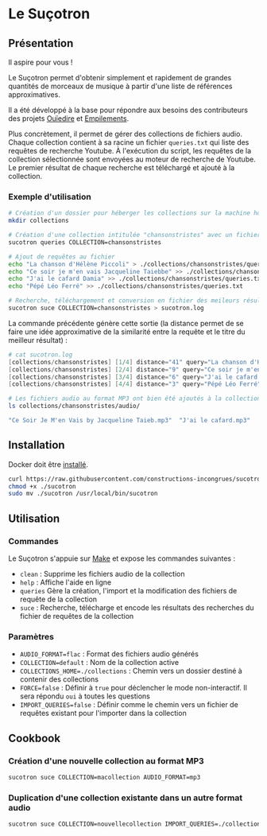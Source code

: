 # Le Suçotron

## Présentation

Il aspire pour vous !

Le Suçotron permet d'obtenir simplement et rapidement de grandes quantités de morceaux de musique à partir d'une liste de références approximatives. 

Il a été développé à la base pour répondre aux besoins des contributeurs des projets [Ouïedire](http://www.ouiedire.net) et [Empilements](http://empilements.incongru.org).

Plus concrètement, il permet de gérer des collections de fichiers audio. Chaque collection contient à sa racine un fichier `queries.txt` qui liste des requêtes de recherche Youtube. À l'exécution du script, les requêtes de la collection sélectionnée sont envoyées au moteur de recherche de Youtube. Le premier résultat de chaque recherche est téléchargé et ajouté à la collection.

### Exemple d'utilisation

```sh
# Création d'un dossier pour héberger les collections sur la machine hôte
mkdir collections

# Création d'une collection intitulée "chansonstristes" avec un fichier de requêtes vide
sucotron queries COLLECTION=chansonstristes

# Ajout de requêtes au fichier
echo "La chanson d'Hélène Piccoli" > ./collections/chansonstristes/queries.txt
echo "Ce soir je m'en vais Jacqueline Taiebbe" >> ./collections/chansonstristes/queries.txt
echo "J'ai le cafard Damia" >> ./collections/chansonstristes/queries.txt
echo "Pépé Léo Ferré" >> ./collections/chansonstristes/queries.txt

# Recherche, téléchargement et conversion en fichier des meileurs résultats
sucotron suce COLLECTION=chansonstristes > sucotron.log
```

La commande précédente génère cette sortie (la distance permet de se faire une idée approximative de la similarité entre la requête et le titre du meilleur résultat) :

```s
# cat sucotron.log
[collections/chansonstristes] [1/4] distance="41" query="La chanson d'Hélène Piccoli" result="Romy Schneider & Michel Piccoli "La chanson d'Hélène"" format="mp3"
[collections/chansonstristes] [2/4] distance="9" query="Ce soir je m'en vais Jacqueline Taiebbe" result="Ce Soir Je M'en Vais by Jacqueline Taieb" format="mp3"
[collections/chansonstristes] [3/4] distance="6" query="J'ai le cafard Damia" result="J'ai le cafard" format="mp3"
[collections/chansonstristes] [4/4] distance="3" query="Pépé Léo Ferré" result="Pépée - Léo Ferré" format="mp3"
```


```sh
# Les fichiers audio au format MP3 ont bien été ajoutés à la collection
ls collections/chansonstristes/audio/

"Ce Soir Je M'en Vais by Jacqueline Taieb.mp3"  "J'ai le cafard.mp3"  'Pépée - Léo Ferré.mp3'  'Romy Schneider & Michel Piccoli '\''La chanson d'\''Hélène'\''.mp3'
```

## Installation

Docker doit être [installé](https://docs.docker.com/install/).

```sh
curl https://raw.githubusercontent.com/constructions-incongrues/sucotron/master/bin/sucotron > ./sucotron
chmod +x ./sucotron
sudo mv ./sucotron /usr/local/bin/sucotron
```

## Utilisation

### Commandes

Le Suçotron s'appuie sur [Make](https://www.gnu.org/software/make/) et expose les commandes suivantes :

- `clean` : Supprime les fichiers audio de la collection
- `help` :  Affiche l'aide en ligne
- `queries` Gère la création, l'import et la modification des fichiers de requête de la collection
- `suce` :  Recherche, télécharge et encode les résultats des recherches du fichier de requêtes de la collection

### Paramètres

- `AUDIO_FORMAT=flac` : Format des fichiers audio générés
- `COLLECTION=default` : Nom de la collection active
- `COLLECTIONS_HOME=./collections` : Chemin vers un dossier destiné à contenir des collections
- `FORCE=false` : Définir à `true` pour déclencher le mode non-interactif. Il sera répondu `oui` à toutes les questions
- `IMPORT_QUERIES=false` : Définir comme le chemin vers un fichier de requêtes existant pour l'importer dans la collection

## Cookbook

### Création d'une nouvelle collection au format MP3

```sh
sucotron suce COLLECTION=macollection AUDIO_FORMAT=mp3
```

### Duplication d'une collection existante dans un autre format audio

```sh
sucotron suce COLLECTION=nouvellecollection IMPORT_QUERIES=./collections/collectionexistante/queries.txt AUDIO_FORMAT=flac
```
